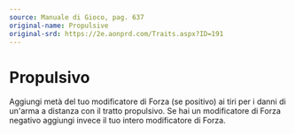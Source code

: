 ```yaml
---
source: Manuale di Gioco, pag. 637
original-name: Propulsive
original-srd: https://2e.aonprd.com/Traits.aspx?ID=191
---
```


# Propulsivo

Aggiungi metà del tuo modificatore di Forza (se positivo) ai tiri per i danni di
un'arma a distanza con il tratto propulsivo. Se hai un modificatore di Forza
negativo aggiungi invece il tuo intero modificatore di Forza.

